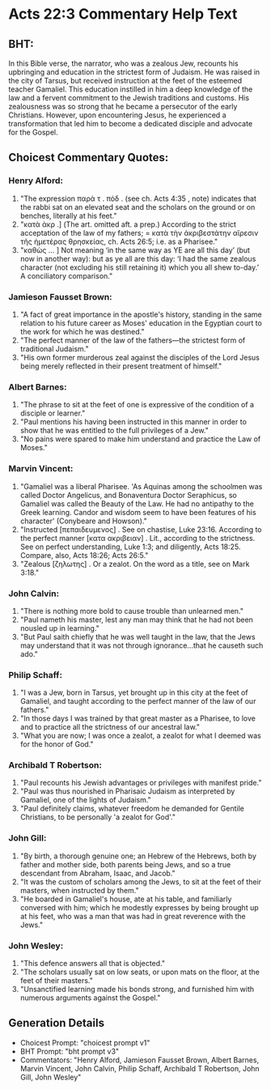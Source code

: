 # Acts 22:3 Commentary Help Text

## BHT:
In this Bible verse, the narrator, who was a zealous Jew, recounts his upbringing and education in the strictest form of Judaism. He was raised in the city of Tarsus, but received instruction at the feet of the esteemed teacher Gamaliel. This education instilled in him a deep knowledge of the law and a fervent commitment to the Jewish traditions and customs. His zealousness was so strong that he became a persecutor of the early Christians. However, upon encountering Jesus, he experienced a transformation that led him to become a dedicated disciple and advocate for the Gospel.

## Choicest Commentary Quotes:
### Henry Alford:
1. "The expression παρὰ τ . πόδ . (see ch. Acts 4:35 , note) indicates that the rabbi sat on an elevated seat and the scholars on the ground or on benches, literally at his feet."
2. "κατὰ ἀκρ .] (The art. omitted aft. a prep.) According to the strict acceptation of the law of my fathers; = κατὰ τὴν ἀκριβεστάτην αἵρεσιν τῆς ἡμετέρας θρησκείας, ch. Acts 26:5; i.e. as a Pharisee."
3. "καθὼς … ] Not meaning ‘in the same way as YE are all this day’ (but now in another way): but as ye all are this day: ‘I had the same zealous character (not excluding his still retaining it) which you all shew to-day.’ A conciliatory comparison."

### Jamieson Fausset Brown:
1. "A fact of great importance in the apostle's history, standing in the same relation to his future career as Moses' education in the Egyptian court to the work for which he was destined."
2. "The perfect manner of the law of the fathers—the strictest form of traditional Judaism."
3. "His own former murderous zeal against the disciples of the Lord Jesus being merely reflected in their present treatment of himself."

### Albert Barnes:
1. "The phrase to sit at the feet of one is expressive of the condition of a disciple or learner."
2. "Paul mentions his having been instructed in this manner in order to show that he was entitled to the full privileges of a Jew."
3. "No pains were spared to make him understand and practice the Law of Moses."

### Marvin Vincent:
1. "Gamaliel was a liberal Pharisee. 'As Aquinas among the schoolmen was called Doctor Angelicus, and Bonaventura Doctor Seraphicus, so Gamaliel was called the Beauty of the Law. He had no antipathy to the Greek learning. Candor and wisdom seem to have been features of his character' (Conybeare and Howson)." 
2. "Instructed [πεπαιδευμενος] . See on chastise, Luke 23:16. According to the perfect manner [κατα ακριβειαν] . Lit., according to the strictness. See on perfect understanding, Luke 1:3; and diligently, Acts 18:25. Compare, also, Acts 18:26; Acts 26:5." 
3. "Zealous [ζηλωτης] . Or a zealot. On the word as a title, see on Mark 3:18."

### John Calvin:
1. "There is nothing more bold to cause trouble than unlearned men."
2. "Paul nameth his master, lest any man may think that he had not been nousled up in learning."
3. "But Paul saith chiefly that he was well taught in the law, that the Jews may understand that it was not through ignorance...that he causeth such ado."

### Philip Schaff:
1. "I was a Jew, born in Tarsus, yet brought up in this city at the feet of Gamaliel, and taught according to the perfect manner of the law of our fathers." 
2. "In those days I was trained by that great master as a Pharisee, to love and to practice all the strictness of our ancestral law." 
3. "What you are now; I was once a zealot, a zealot for what I deemed was for the honor of God."

### Archibald T Robertson:
1. "Paul recounts his Jewish advantages or privileges with manifest pride."
2. "Paul was thus nourished in Pharisaic Judaism as interpreted by Gamaliel, one of the lights of Judaism."
3. "Paul definitely claims, whatever freedom he demanded for Gentile Christians, to be personally 'a zealot for God'."

### John Gill:
1. "By birth, a thorough genuine one; an Hebrew of the Hebrews, both by father and mother side, both parents being Jews, and so a true descendant from Abraham, Isaac, and Jacob."
2. "It was the custom of scholars among the Jews, to sit at the feet of their masters, when instructed by them."
3. "He boarded in Gamaliel's house, ate at his table, and familiarly conversed with him; which he modestly expresses by being brought up at his feet, who was a man that was had in great reverence with the Jews."

### John Wesley:
1. "This defence answers all that is objected."
2. "The scholars usually sat on low seats, or upon mats on the floor, at the feet of their masters."
3. "Unsanctified learning made his bonds strong, and furnished him with numerous arguments against the Gospel."


## Generation Details
- Choicest Prompt: "choicest prompt v1"
- BHT Prompt: "bht prompt v3"
- Commentators: "Henry Alford, Jamieson Fausset Brown, Albert Barnes, Marvin Vincent, John Calvin, Philip Schaff, Archibald T Robertson, John Gill, John Wesley"
